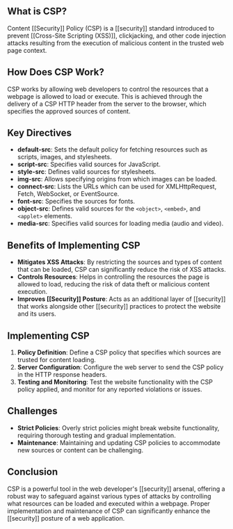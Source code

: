 ## What is CSP?
Content [[Security]] Policy (CSP) is a [[security]] standard introduced to prevent [[Cross-Site Scripting (XSS)]], clickjacking, and other code injection attacks resulting from the execution of malicious content in the trusted web page context.

## How Does CSP Work?
CSP works by allowing web developers to control the resources that a webpage is allowed to load or execute. This is achieved through the delivery of a CSP HTTP header from the server to the browser, which specifies the approved sources of content.

## Key Directives
- **default-src**: Sets the default policy for fetching resources such as scripts, images, and stylesheets.
- **script-src**: Specifies valid sources for JavaScript.
- **style-src**: Defines valid sources for stylesheets.
- **img-src**: Allows specifying origins from which images can be loaded.
- **connect-src**: Lists the URLs which can be used for XMLHttpRequest, Fetch, WebSocket, or EventSource.
- **font-src**: Specifies the sources for fonts.
- **object-src**: Defines valid sources for the `<object>`, `<embed>`, and `<applet>` elements.
- **media-src**: Specifies valid sources for loading media (audio and video).

## Benefits of Implementing CSP
- **Mitigates XSS Attacks**: By restricting the sources and types of content that can be loaded, CSP can significantly reduce the risk of XSS attacks.
- **Controls Resources**: Helps in controlling the resources the page is allowed to load, reducing the risk of data theft or malicious content execution.
- **Improves [[Security]] Posture**: Acts as an additional layer of [[security]] that works alongside other [[security]] practices to protect the website and its users.

## Implementing CSP
1. **Policy Definition**: Define a CSP policy that specifies which sources are trusted for content loading.
2. **Server Configuration**: Configure the web server to send the CSP policy in the HTTP response headers.
3. **Testing and Monitoring**: Test the website functionality with the CSP policy applied, and monitor for any reported violations or issues.

## Challenges
- **Strict Policies**: Overly strict policies might break website functionality, requiring thorough testing and gradual implementation.
- **Maintenance**: Maintaining and updating CSP policies to accommodate new sources or content can be challenging.

## Conclusion
CSP is a powerful tool in the web developer's [[security]] arsenal, offering a robust way to safeguard against various types of attacks by controlling what resources can be loaded and executed within a webpage. Proper implementation and maintenance of CSP can significantly enhance the [[security]] posture of a web application.
